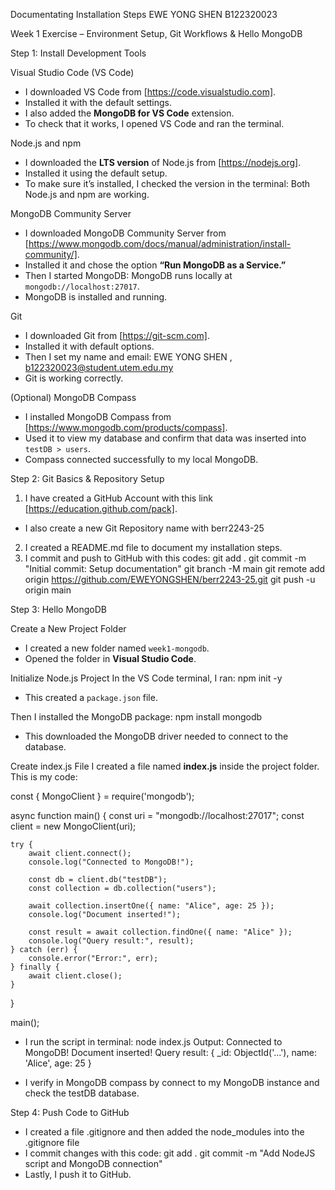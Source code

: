 Documentating Installation Steps
EWE YONG SHEN B122320023

Week 1 Exercise – Environment Setup, Git Workflows & Hello MongoDB

Step 1: Install Development Tools

Visual Studio Code (VS Code)
- I downloaded VS Code from [https://code.visualstudio.com].  
- Installed it with the default settings.  
- I also added the **MongoDB for VS Code** extension.  
- To check that it works, I opened VS Code and ran the terminal.  

Node.js and npm
- I downloaded the **LTS version** of Node.js from [https://nodejs.org].  
- Installed it using the default setup.  
- To make sure it’s installed, I checked the version in the terminal: Both Node.js and npm are working.

MongoDB Community Server
- I downloaded MongoDB Community Server from [https://www.mongodb.com/docs/manual/administration/install-community/].  
- Installed it and chose the option **“Run MongoDB as a Service.”**  
- Then I started MongoDB: MongoDB runs locally at `mongodb://localhost:27017`.
- MongoDB is installed and running.

Git
- I downloaded Git from [https://git-scm.com].  
- Installed it with default options.  
- Then I set my name and email: EWE YONG SHEN , b122320023@student.utem.edu.my
- Git is working correctly.

(Optional) MongoDB Compass
- I installed MongoDB Compass from [https://www.mongodb.com/products/compass].  
- Used it to view my database and confirm that data was inserted into `testDB > users`.
- Compass connected successfully to my local MongoDB.

Step 2: Git Basics & Repository Setup
1. I have created a GitHub Account with this link [https://education.github.com/pack].
- I also create a new Git Repository name with berr2243-25
2. I created a README.md file to document my installation steps.
3. I commit and push to GitHub with this codes:
git add .
git commit -m "Initial commit: Setup documentation"
git branch -M main
git remote add origin https://github.com/EWEYONGSHEN/berr2243-25.git
git push -u origin main

Step 3: Hello MongoDB

Create a New Project Folder
- I created a new folder named `week1-mongodb`.
- Opened the folder in **Visual Studio Code**.

Initialize Node.js Project
In the VS Code terminal, I ran: npm init -y
- This created a `package.json` file.

Then I installed the MongoDB package: npm install mongodb
- This downloaded the MongoDB driver needed to connect to the database.

Create index.js File
I created a file named **index.js** inside the project folder.  
This is my code:

const { MongoClient } = require('mongodb');

async function main() {
    const uri = "mongodb://localhost:27017";
    const client = new MongoClient(uri);

    try {
        await client.connect();
        console.log("Connected to MongoDB!");

        const db = client.db("testDB");
        const collection = db.collection("users");

        await collection.insertOne({ name: "Alice", age: 25 });
        console.log("Document inserted!");

        const result = await collection.findOne({ name: "Alice" });
        console.log("Query result:", result);
    } catch (err) {
        console.error("Error:", err);
    } finally {
        await client.close();
    }
}

main();

- I run the script in terminal: node index.js
Output:
Connected to MongoDB!
Document inserted!
Query result: { _id: ObjectId('...'), name: 'Alice', age: 25 }

 - I verify in MongoDB compass by connect to my MongoDB instance and check the testDB database.

 Step 4: Push Code to GitHub

 - I created a file .gitignore and then added the node_modules into the .gitignore file
- I commit changes with this code:
git add .
git commit -m "Add NodeJS script and MongoDB connection"
- Lastly, I push it to GitHub.